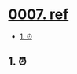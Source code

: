 # [0007. ref](https://github.com/Tdahuyou/TNotes.react/tree/main/notes/0007.%20ref)

<!-- region:toc -->

- [1. ⏰](#1-)

<!-- endregion:toc -->

## 1. ⏰
